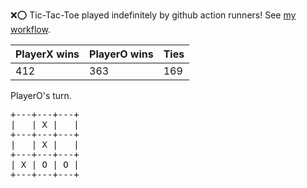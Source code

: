 :x::o: Tic-Tac-Toe played indefinitely by github action runners! See [my workflow](.github/workflows/play.yaml).

|PlayerX wins|PlayerO wins|Ties|
|-|-|-|
|412|363|169|

PlayerO's turn.

<pre>
+---+---+---+
|   | X |   |
+---+---+---+
|   | X |   |
+---+---+---+
| X | O | O |
+---+---+---+
</pre>